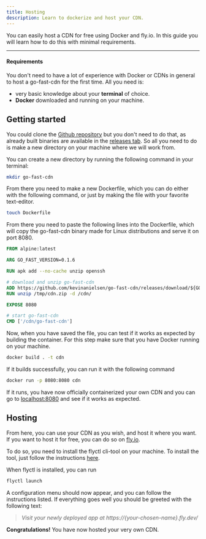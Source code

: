 ```yaml
---
title: Hosting
description: Learn to dockerize and host your CDN.
---
```


You can easily host a CDN for free using Docker and fly.io. In this guide you will learn how to do this with minimal requirements.

---

#### Requirements

You don't need to have a lot of experience with Docker or CDNs in general to host a go-fast-cdn for the first time. All you need is:

- very basic knowledge about your **terminal** of choice.
- **Docker** downloaded and running on your machine.

## Getting started

You could clone the [Github repository](https://github.com/kevinanielsen/go-fast-cdn) but you don't need to do that, as already built binaries are available in the [releases tab](https://github.com/kevinanielsen/go-fast-cdn/releases). So all you need to do is make a new directory on your machine where we will work from.

You can create a new directory by running the following command in your terminal:

```bash
mkdir go-fast-cdn
```

From there you need to make a new Dockerfile, which you can do either with the following command, or just by making the file with your favorite text-editor.

```bash
touch Dockerfile
```

From there you need to paste the following lines into the Dockerfile, which will copy the go-fast-cdn binary made for Linux distributions and serve it on port 8080.

```dockerfile
FROM alpine:latest

ARG GO_FAST_VERSION=0.1.6

RUN apk add --no-cache unzip openssh

# download and unzip go-fast-cdn
ADD https://github.com/kevinanielsen/go-fast-cdn/releases/download/${GO_FAST_VERSION}/go-fast-cdn_${GO_FAST_VERSION}_linux_amd64.zip /tmp/cdn.zip
RUN unzip /tmp/cdn.zip -d /cdn/

EXPOSE 8080

# start go-fast-cdn
CMD ['/cdn/go-fast-cdn']

```

Now, when you have saved the file, you can test if it works as expected by building the container. For this step make sure that you have Docker running on your machine.

```bash
docker build . -t cdn
```

If it builds successfully, you can run it with the following command

```bash
docker run -p 8080:8080 cdn
```

If it runs, you have now officially containerized your own CDN and you can go to [localhost:8080](http://localhost:8080) and see if it works as expected.

## Hosting

From here, you can use your CDN as you wish, and host it where you want. If you want to host it for free, you can do so on [fly.io](https://fly.io/).

To do so, you need to install the flyctl cli-tool on your machine. To install the tool, just follow the instructions [here](https://fly.io/docs/hands-on/install-flyctl/).

When flyctl is installed, you can run

```bash
flyctl launch
```

A configuration menu should now appear, and you can follow the instructions listed. If everything goes well you should be greeted with the following text:

> _Visit your newly deployed app at https://{your-chosen-name}.fly.dev/_

**Congratulations!** You have now hosted your very own CDN.
